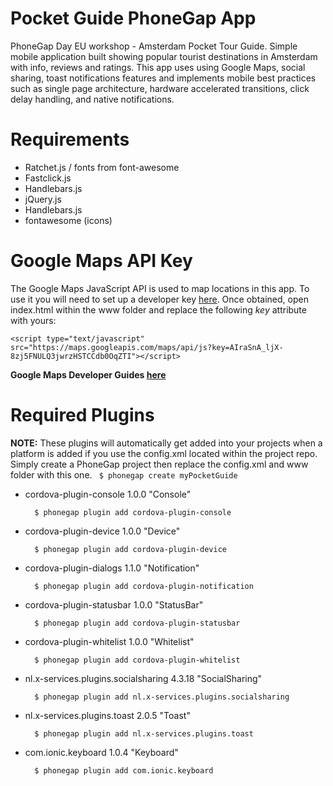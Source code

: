# Pocket Guide PhoneGap App
PhoneGap Day EU workshop - Amsterdam Pocket Tour Guide. Simple mobile application built showing popular tourist destinations
 in Amsterdam with info, reviews and ratings. This app uses using Google Maps, social sharing, toast notifications features
 and implements mobile best practices such as single page architecture, hardware accelerated transitions, click delay handling, 
 and native notifications.

Requirements
============
- Ratchet.js / fonts from font-awesome 
- Fastclick.js
- Handlebars.js
- jQuery.js
- Handlebars.js
- fontawesome (icons)

Google Maps API Key
===================
The Google Maps JavaScript API is used to map locations in this app. To use it you will need to set up a developer key
 [here](https://developers.google.com/). Once obtained, open index.html within the www folder and replace the following 
  *key* attribute with yours:
   
    <script type="text/javascript" src="https://maps.googleapis.com/maps/api/js?key=AIraSnA_ljX-8zj5FNULQ3jwrzHSTCCdb0OqZTI"></script>

**Google Maps Developer Guides [here](https://developers.google.com/maps/documentation/javascript/)** 

Required Plugins
================
 **NOTE:** These plugins will automatically get added into your projects when a platform is added if you use the config.xml located within the 
project repo. Simply create a PhoneGap project then replace the config.xml and www folder with this one. ` $ phonegap create myPocketGuide`

- cordova-plugin-console 1.0.0 "Console"
        
        $ phonegap plugin add cordova-plugin-console
        
- cordova-plugin-device 1.0.0 "Device"
        
        $ phonegap plugin add cordova-plugin-device
        
- cordova-plugin-dialogs 1.1.0 "Notification"
        
        $ phonegap plugin add cordova-plugin-notification
        
- cordova-plugin-statusbar 1.0.0 "StatusBar"
        
        $ phonegap plugin add cordova-plugin-statusbar

- cordova-plugin-whitelist 1.0.0 "Whitelist"
        
        $ phonegap plugin add cordova-plugin-whitelist

- nl.x-services.plugins.socialsharing 4.3.18 "SocialSharing"
        
        $ phonegap plugin add nl.x-services.plugins.socialsharing

- nl.x-services.plugins.toast 2.0.5 "Toast"
        
        $ phonegap plugin add nl.x-services.plugins.toast

- com.ionic.keyboard 1.0.4 "Keyboard"
    
        $ phonegap plugin add com.ionic.keyboard


       

        
        
        
        
        
        
        


